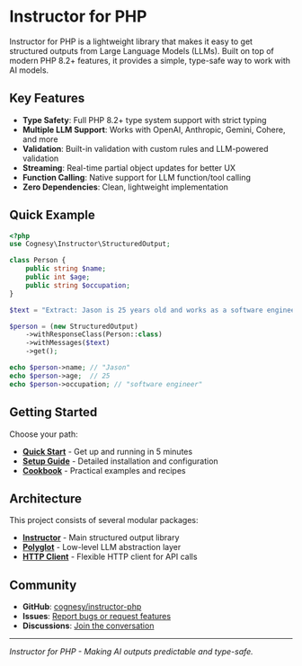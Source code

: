 # Instructor for PHP

Instructor for PHP is a lightweight library that makes it easy to get structured outputs from Large Language Models (LLMs). Built on top of modern PHP 8.2+ features, it provides a simple, type-safe way to work with AI models.

## Key Features

- **Type Safety**: Full PHP 8.2+ type system support with strict typing
- **Multiple LLM Support**: Works with OpenAI, Anthropic, Gemini, Cohere, and more
- **Validation**: Built-in validation with custom rules and LLM-powered validation
- **Streaming**: Real-time partial object updates for better UX
- **Function Calling**: Native support for LLM function/tool calling
- **Zero Dependencies**: Clean, lightweight implementation

## Quick Example

```php
<?php
use Cognesy\Instructor\StructuredOutput;

class Person {
    public string $name;
    public int $age;
    public string $occupation;
}

$text = "Extract: Jason is 25 years old and works as a software engineer.";

$person = (new StructuredOutput)
    ->withResponseClass(Person::class)
    ->withMessages($text)
    ->get();

echo $person->name; // "Jason"
echo $person->age;  // 25
echo $person->occupation; // "software engineer"
```

## Getting Started

Choose your path:

- **[Quick Start](./instructor/quickstart.md)** - Get up and running in 5 minutes
- **[Setup Guide](./instructor/setup.md)** - Detailed installation and configuration
- **[Cookbook](./cookbook/introduction.md)** - Practical examples and recipes

## Architecture

This project consists of several modular packages:

- **[Instructor](./instructor/introduction.md)** - Main structured output library
- **[Polyglot](./polyglot/overview.md)** - Low-level LLM abstraction layer  
- **[HTTP Client](./http/1-overview.md)** - Flexible HTTP client for API calls

## Community

- **GitHub**: [cognesy/instructor-php](https://github.com/cognesy/instructor-php)
- **Issues**: [Report bugs or request features](https://github.com/cognesy/instructor-php/issues)
- **Discussions**: [Join the conversation](https://github.com/cognesy/instructor-php/discussions)

---

*Instructor for PHP - Making AI outputs predictable and type-safe.*